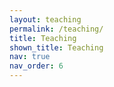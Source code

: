 ```yaml
---
layout: teaching
permalink: /teaching/
title: Teaching
shown_title: Teaching
nav: true
nav_order: 6
---
```

